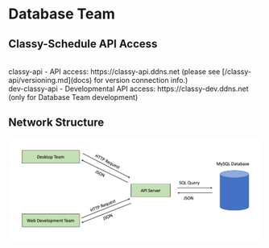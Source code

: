 # Database Team
## Classy-Schedule API Access
</br>
classy-api - API access: https://classy-api.ddns.net (please see [/classy-api/versioning.md](docs) for version connection info.)
</br>
dev-classy-api - Developmental API access: https://classy-dev.ddns.net (only for Database Team development)

## Network Structure
![Alt text](docs/network-layout.png?raw=true "Network Layout")

